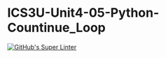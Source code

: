 # ICS3U-Unit4-05-Python-Countinue_Loop

[![GitHub's Super Linter](https://github.com/lily-liu-17/ICS3U-Unit4-05-Python-Countinue_Loop/workflows/GitHub's%20Super%20Linter/badge.svg)](https://github.com/lily-liu-17/ICS3U-Unit4-05-Python-Countinue_Loop/actions)
